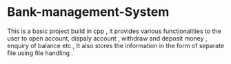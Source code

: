 # Bank-management-System
This is a basic project build in cpp , it provides various functionalities to the user to open account, dispaly account , withdraw and deposit money , enquiry of balance etc., It also stores the information in the form of separate file using file handling .
